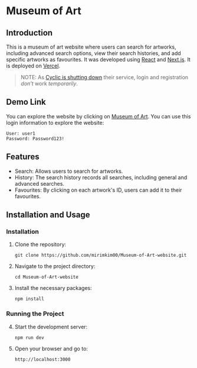 # Museum of Art

## Introduction
This is a museum of art website where users can search for artworks, including advanced search options, view their search histories, and add specific artworks as favourites.
It was developed using [React](https://react.dev/) and [Next.js](https://nextjs.org/). It is deployed on [Vercel](https://vercel.com/).

>NOTE:
> As [Cyclic is shutting down](https://www.cyclic.sh/posts/cyclic-is-shutting-down/) their service, login and registration _don't_ work _temporarily_.

## Demo Link
You can explore the website by clicking on [Museum of Art](https://my-app-delta-gold.vercel.app/).
You can use this login information to explore the website:
```
User: user1
Password: Password123!
```

## Features
-  Search: Allows users to search for artworks.
-  History: The search history records all searches, including general and advanced searches.
- Favourites: By clicking on each artwork's ID, users can add it to their favourites.

## Installation and Usage
### Installation
1.  Clone the repository:
    ```
    git clone https://github.com/mirimkim00/Museum-of-Art-website.git
    ```
2.  Navigate to the project directory:
    ```
    cd Museum-of-Art-website
    ```
3.  Install the necessary packages:
    ```
    npm install
    ```

### Running the Project
4.  Start the development server:
    ```
    npm run dev
    ```
5.  Open your browser and go to:
    ```
    http://localhost:3000
    ```